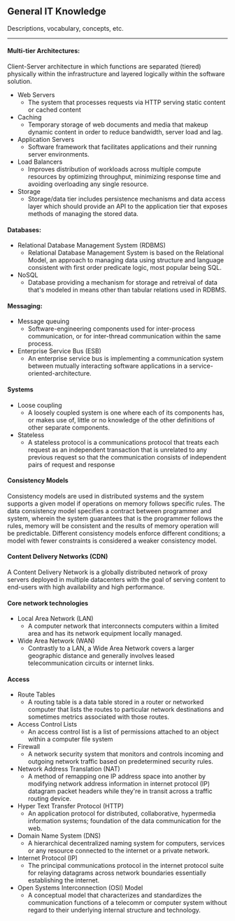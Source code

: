 ## General IT Knowledge

Descriptions, vocabulary, concepts, etc.

---
#### Multi-tier Architectures:
Client-Server architecture in which functions are separated (tiered) physically within the infrastructure and layered logically within the software solution.
- Web Servers
  - The system that processes requests via HTTP serving static content or cached content
- Caching
  - Temporary storage of web documents and media that makeup dynamic content in order to reduce bandwidth, server load and lag.
- Application Servers
  - Software framework that facilitates applications and their running server environments.
- Load Balancers
  - Improves distribution of workloads across multiple compute resources by optimizing throughput, minimizing response time and avoiding overloading any single resource.
- Storage
  - Storage/data tier includes persistence mechanisms and data access layer which should provide an API to the application tier that exposes methods of managing the stored data.

#### Databases:
- Relational Database Management System (RDBMS)
  - Relational Database Management System is based on the Relational Model, an approach to managing data using structure and language consistent with first order predicate logic, most popular being SQL.
- NoSQL
  - Database providing a mechanism for storage and retreival of data that's modeled in means other than tabular relations used in RDBMS.

#### Messaging:
- Message queuing
  - Software-engineering components used for inter-process communication, or for inter-thread communication within the same process.
- Enterprise Service Bus (ESB)
  - An enterprise service bus is implementing a communication system between mutually interacting software applications in a service-oriented-architecture.

#### Systems
- Loose coupling
  - A loosely coupled system is one where each of its components has, or makes use of, little or no knowledge of the other definitions of other separate components.
- Stateless
  - A stateless protocol is a communications protocol that treats each request as an independent transaction that is unrelated to any previous request so that the communication consists of independent pairs of request and response

#### Consistency Models
Consistency models are used in distributed systems and the system supports a given model if operations on memory follows specific rules. The data consistency model specifies a contract between programmer and system, wherein the system guarantees that is the programmer follows the rules, memory will be consistent and the results of memory operation will be predictable. Different consistency models enforce different conditions; a model with fewer constraints is considered a weaker consistency model.

#### Content Delivery Networks (CDN)
A Content Delivery Network is a globally distributed network of proxy servers deployed in multiple datacenters with the goal of serving content to end-users with high availability and high performance.

#### Core network technologies
- Local Area Network (LAN)
  - A computer network that interconnects computers within a limited area and has its network equipment locally managed.
- Wide Area Network (WAN)
  - Contrastly to a LAN, a Wide Area Network covers a larger geographic distance and generally involves leased telecommunication circuits or internet links.

#### Access
- Route Tables
  - A routing table is a data table stored in a router or networked  computer that lists the routes to particular network destinations and sometimes metrics associated with those routes.
- Access Control Lists
  - An access control list is a list of permissions attached to an object within a computer file system
- Firewall
  - A network security system that monitors and controls incoming and outgoing network traffic based on predetermined security rules.
- Network Address Translation (NAT)
  - A method of remapping one IP address space into another by modifying network address information in internet protocol (IP) datagram packet headers while they're in transit across a traffic routing device.
- Hyper Text Transfer Protocol (HTTP)
  - An application protocol for distributed, collaborative, hypermedia information systems; foundation of the data communication for the web.
- Domain Name System (DNS)
  - A hierarchical decentralized naming system for computers, services or any resource connected to the internet or a private network.
- Internet Protocol (IP)
  - The principal communications protocol in the internet protocol suite for relaying datagrams across network boundaries essentially establishing the internet.
- Open Systems Interconnection (OSI) Model
  - A conceptual model that characterizes and standardizes the communication functions of a telecomm or computer system without regard to their underlying internal structure and technology.
